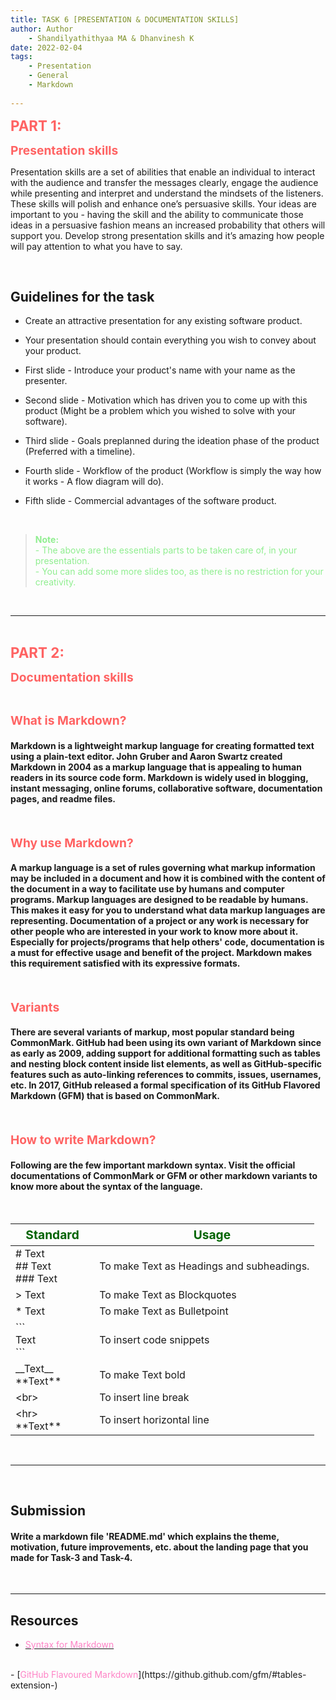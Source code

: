 ```yaml
---
title: TASK 6 [PRESENTATION & DOCUMENTATION SKILLS]
author: Author
    - Shandilyathithyaa MA & Dhanvinesh K
date: 2022-02-04
tags:
    - Presentation
    - General
    - Markdown
    
---
```


<b><span style="color: #FF6363; font-size: 1.4rem;">PART 1:</span></b>

<b><span style="color: #FF6363; font-size: 1.2rem;">Presentation skills</span></b>

Presentation skills are a set of abilities that enable an individual to interact with the audience and transfer the messages clearly, engage the audience while presenting and interpret and understand the mindsets of the listeners. These skills will polish and enhance one’s persuasive skills. Your ideas are important to you - having the skill and the ability to communicate those ideas in a persuasive fashion means an increased probability that others will support you. Develop strong presentation skills and it’s amazing how people will pay attention to what you have to say.

<br>

## Guidelines for the task</span></b>

- Create an attractive presentation for any existing software product.

- Your presentation should contain everything you wish to convey about your product.

- First slide - Introduce your product's name with your name as the presenter.

- Second slide - Motivation which has driven you to come up with this product (Might be a problem which you wished to solve with your software).

- Third slide - Goals preplanned during the ideation phase of the product (Preferred with a timeline).

- Fourth slide - Workflow of the product (Workflow is simply the way how it works - A flow diagram will do).

- Fifth slide - Commercial advantages of the software product.

<br>


> <span style="color: lightgreen"> <b> Note: </b> <br> </span>
> <span style="color: lightgreen"> - The above are the essentials parts to be taken care of, in your presentation.</span> <br>
> <span style="color: lightgreen"> - You can add some more slides too, as there is no restriction for your creativity.</span>

<br>
<hr>
<br>

<b><span style="color: #FF6363; font-size: 1.4rem;">PART 2:</span></b>

<b><span style="color: #FF6363; font-size: 1.2rem;">Documentation skills</style></b>

<br>

<b><span style="color: #FF6363; font-size: 1.2rem;">What is Markdown?</style></b>

#### Markdown is a lightweight markup language for creating formatted text using a plain-text editor. John Gruber and Aaron Swartz created Markdown in 2004 as a markup language that is appealing to human readers in its source code form. Markdown is widely used in blogging, instant messaging, online forums, collaborative software, documentation pages, and readme files.

<br>

<b><span style="color: #FF6363; font-size: 1.2rem;">Why use Markdown?</style></b>

#### A markup language is a set of rules governing what markup information may be included in a document and how it is combined with the content of the document in a way to facilitate use by humans and computer programs. Markup languages are designed to be readable by humans. This makes it easy for you to understand what data markup languages are representing. Documentation of a project or any work is necessary for other people who are interested in your work to know more about it. Especially for projects/programs that help others' code, documentation is a must for effective usage and benefit of the project. Markdown makes this requirement satisfied with its expressive formats.
<br>

<b><span style="color: #FF6363; font-size: 1.2rem;">Variants</style></b>

#### There are several variants of markup, most popular standard being CommonMark. GitHub had been using its own variant of Markdown since as early as 2009, adding support for additional formatting such as tables and nesting block content inside list elements, as well as GitHub-specific features such as auto-linking references to commits, issues, usernames, etc. In 2017, GitHub released a formal specification of its GitHub Flavored Markdown (GFM) that is based on CommonMark.
<br>

<b><span style="color: #FF6363; font-size: 1.2rem;">How to write Markdown?</style></b>

#### Following are the few important markdown syntax. Visit the official documentations of CommonMark or GFM or other markdown variants to know more about the syntax of the language. 

<br>
<table>
<thead>
<tr style="color: darkgreen; font-size: 1.2rem;">
<th>&ensp; Standard &ensp;</th>
<th>&emsp; &emsp; Usage &emsp;</th>
</tr>
</thead>
<tbody>
<tr>
<td># Text<br> ## Text<br> ### Text</td>
<td>To make Text as Headings and subheadings.</td>
</tr>
<tr>
<td>> Text</td>
<td>To make Text as Blockquotes</td>
</tr>
<tr>
<td>* Text</td>
<td>To make Text as Bulletpoint</td>
</tr>
<tr>
<td>```<br> Text<br>```</td>
<td>To insert code snippets</td>
</tr>
<tr>
<td>__Text__<br>**Text**</td>
<td>To make Text bold</td>
</tr>
<tr>
<td>&lt;br&gt;</td>
<td>To insert line break</td>
</tr>
<tr>
<td>&lt;hr&gt;<br>**Text**</td>
<td>To insert horizontal line</td>
</tr>
</tbody>
</table>

<br>
<hr>

<br>

## Submission

#### Write a markdown file 'README.md' which explains the theme, motivation, future improvements, etc. about the landing page that you made for Task-3 and Task-4.

<br>
<hr>

## Resources
- [<span style="color: #FE83C6">Syntax for Markdown</span>](https://youtu.be/HUBNt18RFbo)
<br>
- [<span style="color: #FE83C6">GitHub Flavoured Markdown</span>](https://github.github.com/gfm/#tables-extension-)
<br>

<br>
<br>